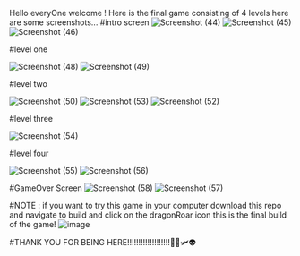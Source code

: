 Hello everyOne welcome !
Here is the final game consisting of 4 levels here are some screenshots...
#intro screen
![Screenshot (44)](https://github.com/ankush-diwakar/Unity_Game_2D/assets/150348342/20902356-9f68-4fda-98b3-09706d8dcfd4)
![Screenshot (45)](https://github.com/ankush-diwakar/Unity_Game_2D/assets/150348342/06a25c1a-bbcc-4cf6-8ef6-cea0aea295ff)
![Screenshot (46)](https://github.com/ankush-diwakar/Unity_Game_2D/assets/150348342/c630a10b-8dec-428d-a33a-ec473b365366)

#level one

![Screenshot (48)](https://github.com/ankush-diwakar/Unity_Game_2D/assets/150348342/774df919-f4d8-4339-abc6-47a91564bedf)
![Screenshot (49)](https://github.com/ankush-diwakar/Unity_Game_2D/assets/150348342/f5b5cd84-c23c-4b1f-92c5-3cbba232525b)

#level two

![Screenshot (50)](https://github.com/ankush-diwakar/Unity_Game_2D/assets/150348342/dac6b01b-7986-4511-9d16-e7adac9c4f2d)
![Screenshot (53)](https://github.com/ankush-diwakar/Unity_Game_2D/assets/150348342/0923856d-b743-4665-b3f9-394b9f963747)
![Screenshot (52)](https://github.com/ankush-diwakar/Unity_Game_2D/assets/150348342/c0f36988-c5c6-4814-ab91-9e7fca929457)

#level three

![Screenshot (54)](https://github.com/ankush-diwakar/Unity_Game_2D/assets/150348342/a8ad6aa0-02f9-4b28-809a-c351c7d82757)

#level four

![Screenshot (55)](https://github.com/ankush-diwakar/Unity_Game_2D/assets/150348342/1772de61-4ac8-4d63-9ea8-4acd07ab61eb)
![Screenshot (56)](https://github.com/ankush-diwakar/Unity_Game_2D/assets/150348342/5ddfc6e8-e32b-4dd5-8f2e-77efb2c22792)

#GameOver Screen
![Screenshot (58)](https://github.com/ankush-diwakar/Unity_Game_2D/assets/150348342/98150218-452f-4aa6-b455-3889591c3fd2)
![Screenshot (57)](https://github.com/ankush-diwakar/Unity_Game_2D/assets/150348342/4cf307ea-e26b-433d-be01-ee6601f0bcae)

#NOTE :
if you want to try this game in your computer download this repo and navigate to build and click on the dragonRoar icon this is the final build of the game!
![image](https://github.com/ankush-diwakar/Unity_Game_2D/assets/150348342/a3d46975-02fe-4a7c-ab9d-43df11983165)

#THANK YOU FOR BEING HERE!!!!!!!!!!!!!!!!!!!👍🏻🛩️👽

